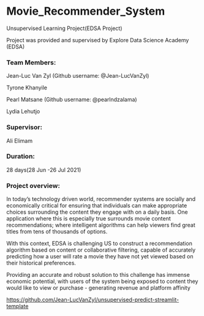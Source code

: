 # Movie_Recommender_System
Unsupervised Learning Project(EDSA Project)

Project was provided and supervised by Explore Data Science Academy (EDSA)

### Team Members:

Jean-Luc Van Zyl (Github username: @Jean-LucVanZyl)

Tyrone Khanyile 

Pearl Matsane (Github username: @pearlndzalama)

Lydia Lehutjo

### Supervisor:

Ali Elimam

### Duration:

28 days(28 Jun -26 Jul 2021)

### Project overview:

In today’s technology driven world, recommender systems are socially and economically critical for ensuring that individuals can make appropriate choices surrounding the content they engage with on a daily basis. One application where this is especially true surrounds movie content recommendations; where intelligent algorithms can help viewers find great titles from tens of thousands of options.

With this context, EDSA is challenging US to construct a recommendation algorithm based on content or collaborative filtering, capable of accurately predicting how a user will rate a movie they have not yet viewed based on their historical preferences.

Providing an accurate and robust solution to this challenge has immense economic potential, with users of the system being exposed to content they would like to view or purchase - generating revenue and platform affinity

https://github.com/Jean-LucVanZyl/unsupervised-predict-streamlit-template
